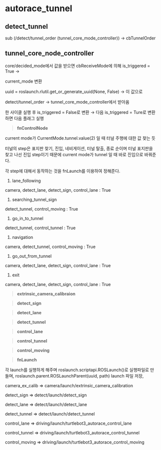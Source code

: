 # autorace_tunnel

## detect_tunnel

sub (/detect/tunnel_order (tunnel_core_mode_controller)) → cbTunnelOrder

## tunnel_core_node_controller

core/decided_mode에서 값을 받으면 cbReceiveMode에 의해 is_triggered = True → 

current_mode 변환

uuid = roslaunch.rlutil.get_or_generate_uuid(None, False) → 이 값으로 

detect/tunnel_order → tunnel_core_mode_controller에서 받아옴

한 사이클 실행 후 is_triggered = False로 변환 → 다음 is_triggered = Ture로 변환 하면 다음 플래그 실행

> **fnControlNode**
> 

current mode가 CurrentMode.tunnel.value(2) 일 때 터널 주행에 대한 값 찾는 듯

터널의 step은 표지판 찾기, 진입, 네비게이션, 터널 탈출, 종료 순이며 터널 표지판을 찾고 나선 진입 step이기 때문에 current mode가 tunnel 일 때 바로 진입으로 바꿔준다.

각 step에 대해서 동작하는 것을 fnLaunch를 이용하여 정해준다.

1. lane_following

camera, detect_lane, detect_sign, control_lane : True

1. searching_tunnel_sign

detect_tunnel, control_moving : True

1. go_in_to_tunnel

detect_tunnel, control_tunnel : True

1. navigation

camera, detect_tunnel, control_moving : True

1. go_out_from_tunnel

camera, detect_lane, detect_sign, control_lane : True

1. exit

camera, detect_lane, detect_sign, control_lane : True

> **extrinsic_camera_calibraion**
> 

> **detect_sign**
> 

> **detect_lane**
> 

> **detect_tunnel**
> 

> **control_lane**
> 

> **control_tunnel**
> 

> **control_moving**
> 

> **fnLaunch**
> 

각 launch를 실행하게 해주며 roslaunch.scriptapi.ROSLaunch()로 실행파일로 만들며, roslaunch.parent.ROSLaunchParent(uuid, path) launch 파일 저장,

camera_ex_calib ⇒ camera/launch/extrinsic_camera_calibration

detect_sign ⇒ detect/launch/detect_sign

detect_lane ⇒ detect/launch/detect_lane

detect_tunnel ⇒ detect/launch/detect_tunnel

control_lane ⇒ driving/launch/turtlebot3_autorace_control_lane

control_tunnel ⇒ driving/launch/turtlebot3_autorace_control_tunnel

control_moving ⇒ driving/launch/turtlebot3_autorace_control_moving